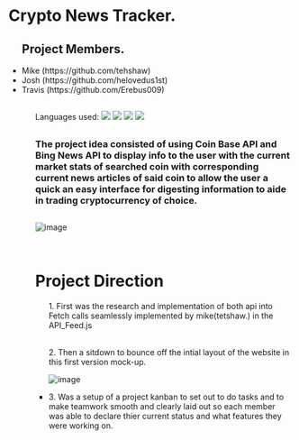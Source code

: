 # Crypto News Tracker. 
<h2></h2>
<ul>
  <h2>Project Members.</h2>
<li> Mike  (https://github.com/tehshaw)</li>
<li> Josh  (https://github.com/helovedus1st)</li>
<li> Travis (https://github.com/Erebus009)</li>
<h2></h2>
<ul>

Languages used: <img src="https://img.icons8.com/color/40/000000/javascript--v1.png"/> <img src="https://img.icons8.com/color/40/000000/css3.png"/> <img src="https://img.icons8.com/color/40/000000/html-5--v1.png"/> <img src="https://img.icons8.com/ios/40/000000/jquery.png">
<h2></h2>

<h3>The project idea consisted of using Coin Base API and Bing News API to display info to the user with the current market stats of searched coin with corresponding current news articles of said coin to allow the user a quick an easy interface for digesting information to aide in trading cryptocurrency of choice.</h3>
<h2></h2>

![image](https://user-images.githubusercontent.com/12164234/136433836-fe738cd4-1c17-4e5a-85c5-7672d0fde117.png)

<br>

<h1> Project Direction </h1>
<ol>
<l1>1. First was the research and implementation of both api into Fetch calls seamlessly implemented by mike(tetshaw.) in the API_Feed.js</l1>
</ol>
<br>
<ul>
<l1>2. Then a sitdown to bounce off the intial layout of the website in this first version mock-up.</li> 

![image](https://user-images.githubusercontent.com/12164234/136431553-21fc9662-05a1-4166-ae76-2daac3997d2d.png)
<br>
<li>3. Was a setup of a project kanban to set out to do tasks and to make teamwork smooth and clearly laid out so each member was able to declare thier current status and what features they were working on.
</ul>


<br>


